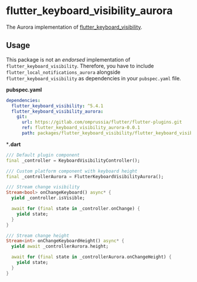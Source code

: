 # flutter_keyboard_visibility_aurora

The Aurora implementation of [flutter_keyboard_visibility](https://pub.dev/packages/flutter_keyboard_visibility).

## Usage
This package is not an _endorsed_ implementation of `flutter_keyboard_visibility`.
Therefore, you have to include `flutter_local_notifications_aurora` alongside `flutter_keyboard_visibility` as dependencies in your `pubspec.yaml` file.

**pubspec.yaml**

```yaml
dependencies:
  flutter_keyboard_visibility: ^5.4.1
  flutter_keyboard_visibility_aurora:
    git:
      url: https://gitlab.com/omprussia/flutter/flutter-plugins.git
      ref: flutter_keyboard_visibility_aurora-0.0.1
      path: packages/flutter_keyboard_visibility/flutter_keyboard_visibility_aurora
```

***.dart**

```dart
/// Default plugin component
final _controller = KeyboardVisibilityController();

/// Custom platform component with keyboard height
final _controllerAurora = FlutterKeyboardVisibilityAurora();

/// Stream change visibility
Stream<bool> onChangeKeyboard() async* {
  yield _controller.isVisible;

  await for (final state in _controller.onChange) {
    yield state;
  }
}

/// Stream change height
Stream<int> onChangeKeyboardHeight() async* {
  yield await _controllerAurora.height;

  await for (final state in _controllerAurora.onChangeHeight) {
    yield state;
  }
}
```

